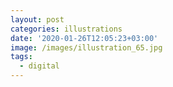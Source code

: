 ```yaml
---
layout: post
categories: illustrations
date: '2020-01-26T12:05:23+03:00'
image: /images/illustration_65.jpg
tags:
  - digital
---
```


